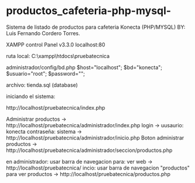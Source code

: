 # productos_cafeteria-php-mysql-

Sistema de listado de productos para cafeteria Konecta (PHP/MYSQL)
BY: Luis Fernando Cordero Torres.



XAMPP control Panel v3.3.0
localhost:80


ruta local: C:\xampp\htdocs\pruebatecnica


administrador/config/bd.php
$host="localhost";
$bd="konecta";
$usuario="root";
$password="";

archivo: tienda.sql (database)


iniciando el sistema:

http://localhost/pruebatecnica/index.php

Administrar productos -> http://localhost/pruebatecnica/administrador/index.php
login -> uusaurio: konecta contraseña: sistema -> http://localhost/pruebatecnica/administrador/inicio.php
Boton administrar productos -> http://localhost/pruebatecnica/administrador/seccion/productos.php

en administrador: usar barra de navegacion para: ver web -> http://localhost/pruebatecnica/
incio: usar barra de navegacion "productos" para ver productos -> http://localhost/pruebatecnica/productos.php


